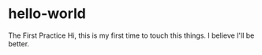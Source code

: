 # hello-world
The First Practice
Hi, this is my first time to touch this things.
I believe I'll be better.

